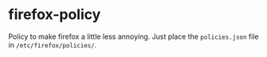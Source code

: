 # firefox-policy

Policy to make firefox a little less annoying. Just place the `policies.json` file in `/etc/firefox/policies/`.
